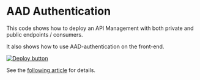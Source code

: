 # AAD Authentication

This code shows how to deploy an API Management with both private and public endpoints / consumers.

It also shows how to use AAD-authentication on the front-end.

[![Deploy button](http://azuredeploy.net/deploybutton.png)](https://portal.azure.com/#create/Microsoft.Template/uri/https%3A%2F%2Fraw.githubusercontent.com%2Fvplauzon%2Fapi-management%2Fmaster%2Fprivate-public%2Fdeploy.json)

See the [following article](TODO) for details.

